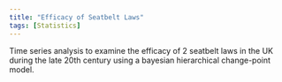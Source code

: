 ```yaml
---
title: "Efficacy of Seatbelt Laws"
tags: [Statistics]
---
```


Time series analysis to examine the efficacy of 2 seatbelt laws in the UK during the late 20th century using a bayesian hierarchical change-point model.